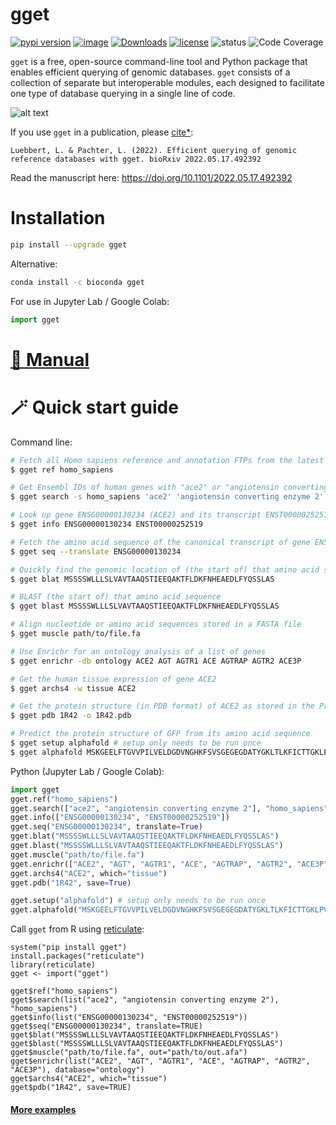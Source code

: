 # gget
[![pypi version](https://img.shields.io/pypi/v/gget)](https://pypi.org/project/gget)
[![image](https://anaconda.org/bioconda/gget/badges/version.svg)](https://anaconda.org/bioconda/gget)
[![Downloads](https://static.pepy.tech/personalized-badge/gget?period=total&units=international_system&left_color=grey&right_color=brightgreen&left_text=Downloads)](https://pepy.tech/project/gget)
[![license](https://img.shields.io/pypi/l/gget)](LICENSE)
![status](https://github.com/pachterlab/gget/workflows/CI/badge.svg)
![Code Coverage](https://img.shields.io/badge/Coverage-83%25-green.svg)  

`gget` is a free, open-source command-line tool and Python package that enables efficient querying of genomic databases. `gget`  consists of a collection of separate but interoperable modules, each designed to facilitate one type of database querying in a single line of code.  
  
  
![alt text](https://github.com/pachterlab/gget/blob/main/figures/gget_overview.png?raw=true)
    
If you use `gget` in a publication, please [cite*](https://pachterlab.github.io/gget/cite.html):    
```
Luebbert, L. & Pachter, L. (2022). Efficient querying of genomic reference databases with gget. bioRxiv 2022.05.17.492392
```
Read the manuscript here: https://doi.org/10.1101/2022.05.17.492392  

# Installation
```bash
pip install --upgrade gget
```
Alternative:
```bash
conda install -c bioconda gget
```

For use in Jupyter Lab / Google Colab:
```python
import gget
```
# [🔗 Manual](https://pachterlab.github.io/gget) 

# 🪄 Quick start guide
Command line:
```bash
# Fetch all Homo sapiens reference and annotation FTPs from the latest Ensembl release
$ gget ref homo_sapiens

# Get Ensembl IDs of human genes with "ace2" or "angiotensin converting enzyme 2" in their name/description
$ gget search -s homo_sapiens 'ace2' 'angiotensin converting enzyme 2'

# Look up gene ENSG00000130234 (ACE2) and its transcript ENST00000252519
$ gget info ENSG00000130234 ENST00000252519

# Fetch the amino acid sequence of the canonical transcript of gene ENSG00000130234
$ gget seq --translate ENSG00000130234

# Quickly find the genomic location of (the start of) that amino acid sequence
$ gget blat MSSSSWLLLSLVAVTAAQSTIEEQAKTFLDKFNHEAEDLFYQSSLAS

# BLAST (the start of) that amino acid sequence
$ gget blast MSSSSWLLLSLVAVTAAQSTIEEQAKTFLDKFNHEAEDLFYQSSLAS

# Align nucleotide or amino acid sequences stored in a FASTA file
$ gget muscle path/to/file.fa

# Use Enrichr for an ontology analysis of a list of genes
$ gget enrichr -db ontology ACE2 AGT AGTR1 ACE AGTRAP AGTR2 ACE3P

# Get the human tissue expression of gene ACE2
$ gget archs4 -w tissue ACE2

# Get the protein structure (in PDB format) of ACE2 as stored in the Protein Data Bank (PDB ID returned by gget info)
$ gget pdb 1R42 -o 1R42.pdb

# Predict the protein structure of GFP from its amino acid sequence
$ gget setup alphafold # setup only needs to be run once
$ gget alphafold MSKGEELFTGVVPILVELDGDVNGHKFSVSGEGEGDATYGKLTLKFICTTGKLPVPWPTLVTTFSYGVQCFSRYPDHMKQHDFFKSAMPEGYVQERTIFFKDDGNYKTRAEVKFEGDTLVNRIELKGIDFKEDGNILGHKLEYNYNSHNVYIMADKQKNGIKVNFKIRHNIEDGSVQLADHYQQNTPIGDGPVLLPDNHYLSTQSALSKDPNEKRDHMVLLEFVTAAGITHGMDELYK
```
Python (Jupyter Lab / Google Colab):
```python  
import gget
gget.ref("homo_sapiens")
gget.search(["ace2", "angiotensin converting enzyme 2"], "homo_sapiens")
gget.info(["ENSG00000130234", "ENST00000252519"])
gget.seq("ENSG00000130234", translate=True)
gget.blat("MSSSSWLLLSLVAVTAAQSTIEEQAKTFLDKFNHEAEDLFYQSSLAS")
gget.blast("MSSSSWLLLSLVAVTAAQSTIEEQAKTFLDKFNHEAEDLFYQSSLAS")
gget.muscle("path/to/file.fa")
gget.enrichr(["ACE2", "AGT", "AGTR1", "ACE", "AGTRAP", "AGTR2", "ACE3P"], database="ontology", plot=True)
gget.archs4("ACE2", which="tissue")
gget.pdb("1R42", save=True)

gget.setup("alphafold") # setup only needs to be run once
gget.alphafold("MSKGEELFTGVVPILVELDGDVNGHKFSVSGEGEGDATYGKLTLKFICTTGKLPVPWPTLVTTFSYGVQCFSRYPDHMKQHDFFKSAMPEGYVQERTIFFKDDGNYKTRAEVKFEGDTLVNRIELKGIDFKEDGNILGHKLEYNYNSHNVYIMADKQKNGIKVNFKIRHNIEDGSVQLADHYQQNTPIGDGPVLLPDNHYLSTQSALSKDPNEKRDHMVLLEFVTAAGITHGMDELYK")
```
Call `gget` from R using [reticulate](https://rstudio.github.io/reticulate/):
```
system("pip install gget")
install.packages("reticulate")
library(reticulate)
gget <- import("gget")

gget$ref("homo_sapiens")
gget$search(list("ace2", "angiotensin converting enzyme 2"), "homo_sapiens")
gget$info(list("ENSG00000130234", "ENST00000252519"))
gget$seq("ENSG00000130234", translate=TRUE)
gget$blat("MSSSSWLLLSLVAVTAAQSTIEEQAKTFLDKFNHEAEDLFYQSSLAS")
gget$blast("MSSSSWLLLSLVAVTAAQSTIEEQAKTFLDKFNHEAEDLFYQSSLAS")
gget$muscle("path/to/file.fa", out="path/to/out.afa")
gget$enrichr(list("ACE2", "AGT", "AGTR1", "ACE", "AGTRAP", "AGTR2", "ACE3P"), database="ontology")
gget$archs4("ACE2", which="tissue")
gget$pdb("1R42", save=TRUE)
```
#### [More examples](https://github.com/pachterlab/gget_examples)
